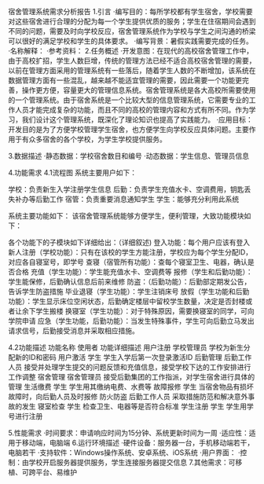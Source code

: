 ﻿宿舍管理系统需求分析报告
1.引言
·编写目的：每所学校都有学生宿舍，学校需要对这些宿舍进行合理的分配为每一个学生提供优质的服务；学生在住宿期间会遇到不同的问题，需要及时向学校反应，宿舍管理系统作为学校与学生之间沟通的桥梁可以很好的满足学校和学生的具体要求。
·编写背景：暑假实践需要完成的任务。
·名称解释：
·参考资料：
2.任务概述
·开发意图：在现代的高校宿舍管理工作中，由于高校扩招，学生人数巨增，传统的管理方法已经不适合高校宿舍管理的需要，以前在管理方面采用的管理系统有一些落后，随着学生人数的不断增加，该系统在数据管理方面有一些混乱，越来越不能适宜管理的需要，因此需要一个功能更完善，操作更方便，容量更大的管理信息系统。宿舍管理系统是各大高校所需要使用的一个管理系统。由于宿舍系统是一个比较大型的信息管理系统，它需要专业的工作人员才能完成复杂的功能，而且不同的高校的管理内容和方式有所不同。作为学习，我们设计这个管理系统，既深化了理论知识也提高了实践能力。
·应用目标：开发目的是为了方便学校管理学生宿舍，也方便学生向学校反应具体问题。主要作用于有众多宿舍的各个学校，为学生学校提供服务。

3.数据描述
 ·静态数据：学校宿舍数目和编号
 ·动态数据：学生信息、管理员信息

4.功能需求
4.1流程图
系统主要用户如下：

学校：负责新生入学注册学生信息
后勤：负责学生充值水卡、空调费用，钥匙丢失补办等后勤工作
宿管：负责重要消息通知学生
学生：能够充分利用此系统



系统主要功能如下：
该宿舍管理系统能够方便学生，便利管理，大致功能模块如下：


各个功能下的子模块如下详细给出：（详细叙述)
登入功能：每个用户应该有登入
新人注册（学校功能）：只有在该校的学生方能注册，学校应为每个学生分配ID，对应各自寝室号，即学号
查寝（宿管所有功能）：查每个寝室卫生、电器，确认是否合格
充值（学生功能）：学生能充值水卡、空调费等
报修（学生和后勤功能）：学生能保修，后勤确认信息后前来维修
防盗：（后勤功能）：后勤部定期发公告，告诉学生防盗措施
毕业退寝（学生功能）：学生注销床号
放假（学生功能和后勤功能）：学生显示床位空闲状态，后勤确定楼层中留校学生数量，决定是否封楼或者让余下学生搬楼
换寝室（学生功能）：对于特殊原因，需要换寝室的同学，可向学院申请
应急（学生功能，后勤功能）：当发生特殊事件，学生可向后勤立马发出请求信号，后勤接受消息并采取相应措施。




4.2功能描述
功能名称	使用者	功能详细描述
用户注册	学校管理员	学校为新生分配新的ID和密码
用户激活	学生	学生入学后第一次登录激活ID
后勤管理	后勤工作人员	接受并处理学生提交的问题反馈和充值信息，接受学校下达的工作安排进行工作调整
宿舍管理	宿舍管理员	接受后勤集团的工作指派，对学生宿舍进行具体的管理
生活缴费	学生	学生用其缴纳电费、水费等
故障报修	学生	当宿舍物品有损坏故障时，向后勤人员及时报修
防火防盗	后勤工作人员	采取措施防范和解决意外事故的发生
寝室检查	学生	检查卫生、电器等是否符合标准
学生注册	学生	学生用学号进行注册

5.性能需求
 ·时间要求：申请响应时间为15分钟、系统更新时间为一周
 ·适应性：适用于移动端，电脑端
6.运行环境描述
 ·硬件设备：服务器一台，手机移动端若干，电脑若干
 ·支持软件：Windows操作系统、安卓系统、iOS系统
 ·用户界面：
 ·控制：由学校开启服务器提供服务，学生连接服务器提交信息
7.其他需求：可移植、可跨平台、易维护